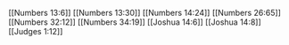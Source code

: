 [[Numbers 13:6]]
[[Numbers 13:30]]
[[Numbers 14:24]]
[[Numbers 26:65]]
[[Numbers 32:12]]
[[Numbers 34:19]]
[[Joshua 14:6]]
[[Joshua 14:8]]
[[Judges 1:12]]
